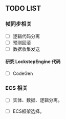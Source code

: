 ## TODO LIST

### 帧同步相关
- [ ] 逻辑代码分离
- [ ] 预测回滚
- [ ] 数据收集发送

#### 研究 LockstepEngine 代码
- [ ] CodeGen

### ECS 相关
- [ ] 实体、数据、逻辑分离。
- [ ] ECS框架选择。


